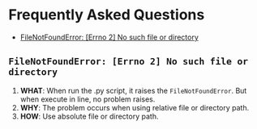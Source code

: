# Frequently Asked Questions
- [FileNotFoundError: [Errno 2] No such file or directory](##FileNotFoundError-Errno-2-No-such-file-or-directory)


## `FileNotFoundError: [Errno 2] No such file or directory`

1. **WHAT**: When run the .py script, it raises the `FileNotFoundError`. But when execute in line, no problem raises.
2. **WHY**: The problem occurs when using relative file or directory path.
3. **HOW**: Use absolute file or directory path.